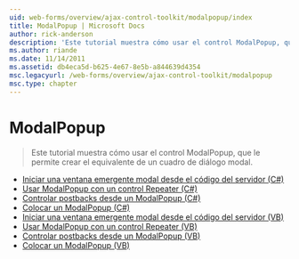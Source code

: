 ```yaml
---
uid: web-forms/overview/ajax-control-toolkit/modalpopup/index
title: ModalPopup | Microsoft Docs
author: rick-anderson
description: 'Este tutorial muestra cómo usar el control ModalPopup, que le permite crear el equivalente de un cuadro de diálogo modal.'
ms.author: riande
ms.date: 11/14/2011
ms.assetid: db4eca5d-b625-4e67-8e5b-a844639d4354
msc.legacyurl: /web-forms/overview/ajax-control-toolkit/modalpopup
msc.type: chapter
---
```

<a name="modalpopup"></a>ModalPopup
====================
> Este tutorial muestra cómo usar el control ModalPopup, que le permite crear el equivalente de un cuadro de diálogo modal.


- [Iniciar una ventana emergente modal desde el código del servidor (C#)](launching-a-modal-popup-window-from-server-code-cs.md)
- [Usar ModalPopup con un control Repeater (C#)](using-modalpopup-with-a-repeater-control-cs.md)
- [Controlar postbacks desde un ModalPopup (C#)](handling-postbacks-from-a-modalpopup-cs.md)
- [Colocar un ModalPopup (C#)](positioning-a-modalpopup-cs.md)
- [Iniciar una ventana emergente modal desde el código del servidor (VB)](launching-a-modal-popup-window-from-server-code-vb.md)
- [Usar ModalPopup con un control Repeater (VB)](using-modalpopup-with-a-repeater-control-vb.md)
- [Controlar postbacks desde un ModalPopup (VB)](handling-postbacks-from-a-modalpopup-vb.md)
- [Colocar un ModalPopup (VB)](positioning-a-modalpopup-vb.md)
